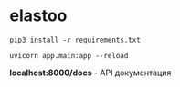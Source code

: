 # elastoo
```
pip3 install -r requirements.txt  
```  
  
```
uvicorn app.main:app --reload  
```  
  
**localhost:8000/docs** - API документация